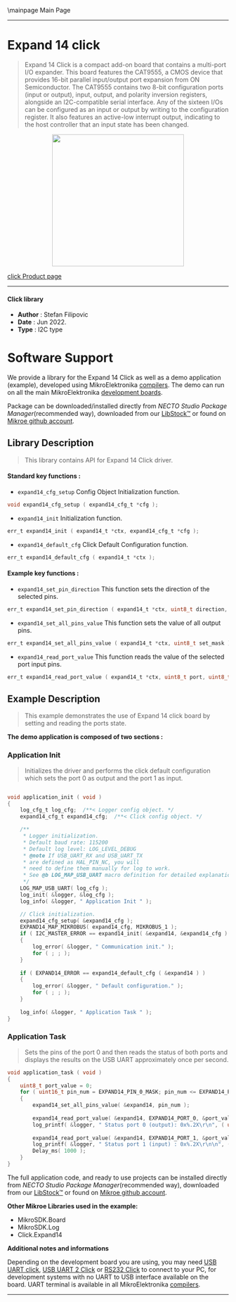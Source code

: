 \mainpage Main Page

---
# Expand 14 click

> Expand 14 Click is a compact add-on board that contains a multi-port I/O expander. This board features the CAT9555, a CMOS device that provides 16-bit parallel input/output port expansion from ON Semiconductor. The CAT9555 contains two 8-bit configuration ports (input or output), input, output, and polarity inversion registers, alongside an I2C-compatible serial interface. Any of the sixteen I/Os can be configured as an input or output by writing to the configuration register. It also features an active-low interrupt output, indicating to the host controller that an input state has been changed.

<p align="center">
  <img src="https://download.mikroe.com/images/click_for_ide/expand14_click.png" height=300px>
</p>

[click Product page](https://www.mikroe.com/expand-14-click)

---


#### Click library

- **Author**        : Stefan Filipovic
- **Date**          : Jun 2022.
- **Type**          : I2C type


# Software Support

We provide a library for the Expand 14 Click
as well as a demo application (example), developed using MikroElektronika
[compilers](https://www.mikroe.com/necto-studio).
The demo can run on all the main MikroElektronika [development boards](https://www.mikroe.com/development-boards).

Package can be downloaded/installed directly from *NECTO Studio Package Manager*(recommended way), downloaded from our [LibStock&trade;](https://libstock.mikroe.com) or found on [Mikroe github account](https://github.com/MikroElektronika/mikrosdk_click_v2/tree/master/clicks).

## Library Description

> This library contains API for Expand 14 Click driver.

#### Standard key functions :

- `expand14_cfg_setup` Config Object Initialization function.
```c
void expand14_cfg_setup ( expand14_cfg_t *cfg );
```

- `expand14_init` Initialization function.
```c
err_t expand14_init ( expand14_t *ctx, expand14_cfg_t *cfg );
```

- `expand14_default_cfg` Click Default Configuration function.
```c
err_t expand14_default_cfg ( expand14_t *ctx );
```

#### Example key functions :

- `expand14_set_pin_direction` This function sets the direction of the selected pins.
```c
err_t expand14_set_pin_direction ( expand14_t *ctx, uint8_t direction, uint8_t port, uint8_t pin_mask );
```

- `expand14_set_all_pins_value` This function sets the value of all output pins.
```c
err_t expand14_set_all_pins_value ( expand14_t *ctx, uint8_t set_mask );
```

- `expand14_read_port_value` This function reads the value of the selected port input pins.
```c
err_t expand14_read_port_value ( expand14_t *ctx, uint8_t port, uint8_t *data_out );
```

## Example Description

> This example demonstrates the use of Expand 14 click board by setting and reading the ports state.

**The demo application is composed of two sections :**

### Application Init

> Initializes the driver and performs the click default configuration which sets the port 0 as output and the port 1 as input.

```c

void application_init ( void )
{
    log_cfg_t log_cfg;  /**< Logger config object. */
    expand14_cfg_t expand14_cfg;  /**< Click config object. */

    /** 
     * Logger initialization.
     * Default baud rate: 115200
     * Default log level: LOG_LEVEL_DEBUG
     * @note If USB_UART_RX and USB_UART_TX 
     * are defined as HAL_PIN_NC, you will 
     * need to define them manually for log to work. 
     * See @b LOG_MAP_USB_UART macro definition for detailed explanation.
     */
    LOG_MAP_USB_UART( log_cfg );
    log_init( &logger, &log_cfg );
    log_info( &logger, " Application Init " );

    // Click initialization.
    expand14_cfg_setup( &expand14_cfg );
    EXPAND14_MAP_MIKROBUS( expand14_cfg, MIKROBUS_1 );
    if ( I2C_MASTER_ERROR == expand14_init( &expand14, &expand14_cfg ) ) 
    {
        log_error( &logger, " Communication init." );
        for ( ; ; );
    }
    
    if ( EXPAND14_ERROR == expand14_default_cfg ( &expand14 ) )
    {
        log_error( &logger, " Default configuration." );
        for ( ; ; );
    }
    
    log_info( &logger, " Application Task " );
}

```

### Application Task

> Sets the pins of the port 0 and then reads the status of both ports and displays the results on the USB UART approximately once per second.

```c
void application_task ( void )
{
    uint8_t port_value = 0;
    for ( uint16_t pin_num = EXPAND14_PIN_0_MASK; pin_num <= EXPAND14_PIN_7_MASK; pin_num <<= 1 )
    {
        expand14_set_all_pins_value( &expand14, pin_num );
        
        expand14_read_port_value( &expand14, EXPAND14_PORT_0, &port_value );
        log_printf( &logger, " Status port 0 (output): 0x%.2X\r\n", ( uint16_t ) port_value );
        
        expand14_read_port_value( &expand14, EXPAND14_PORT_1, &port_value );
        log_printf( &logger, " Status port 1 (input) : 0x%.2X\r\n\n", ( uint16_t ) port_value );
        Delay_ms( 1000 );
    }
}
```

The full application code, and ready to use projects can be installed directly from *NECTO Studio Package Manager*(recommended way), downloaded from our [LibStock&trade;](https://libstock.mikroe.com) or found on [Mikroe github account](https://github.com/MikroElektronika/mikrosdk_click_v2/tree/master/clicks).

**Other Mikroe Libraries used in the example:**

- MikroSDK.Board
- MikroSDK.Log
- Click.Expand14

**Additional notes and informations**

Depending on the development board you are using, you may need
[USB UART click](https://www.mikroe.com/usb-uart-click),
[USB UART 2 Click](https://www.mikroe.com/usb-uart-2-click) or
[RS232 Click](https://www.mikroe.com/rs232-click) to connect to your PC, for
development systems with no UART to USB interface available on the board. UART
terminal is available in all MikroElektronika
[compilers](https://shop.mikroe.com/compilers).

---
